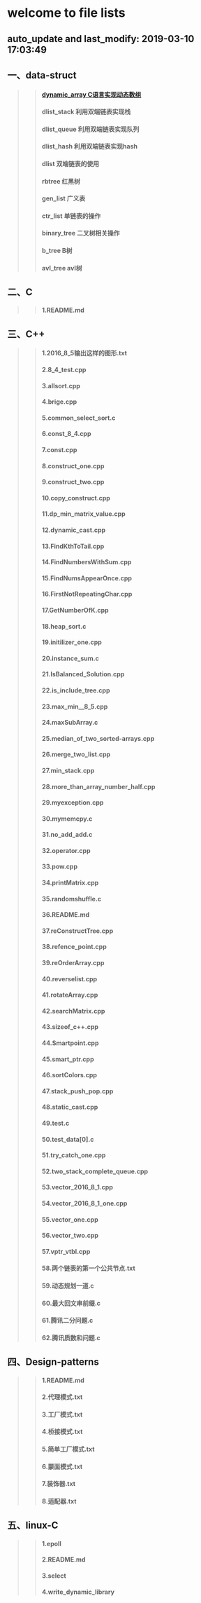 

welcome to file lists
====
auto_update and last_modify: 2019-03-10 17:03:49
-------


## 一、data-struct<br>
>> ####  [dynamic_array C语言实现动态数组](https://github.com/lotluck/Exercise-code/tree/master/data-structure/dynamic_array)
>> ####  dlist_stack 利用双端链表实现栈
>> ####  dlist_queue 利用双端链表实现队列
>> ####  dlist_hash  利用双端链表实现hash
>> ####  dlist       双端链表的使用
>> ####  rbtree      红黑树
>> ####  gen_list    广义表
>> ####  ctr_list    单链表的操作
>> ####  binary_tree 二叉树相关操作
>> ####  b_tree      B树
>> ####  avl_tree    avl树




## 二、C<br>
>> ####    1.README.md




## 三、C++<br>
>> ####    1.2016_8_5输出这样的图形.txt
>> ####    2.8_4_test.cpp
>> ####    3.allsort.cpp
>> ####    4.brige.cpp
>> ####    5.common_select_sort.c
>> ####    6.const_8_4.cpp
>> ####    7.const.cpp
>> ####    8.construct_one.cpp
>> ####    9.construct_two.cpp
>> ####    10.copy_construct.cpp
>> ####    11.dp_min_matrix_value.cpp
>> ####    12.dynamic_cast.cpp
>> ####    13.FindKthToTail.cpp
>> ####    14.FindNumbersWithSum.cpp
>> ####    15.FindNumsAppearOnce.cpp
>> ####    16.FirstNotRepeatingChar.cpp
>> ####    17.GetNumberOfK.cpp
>> ####    18.heap_sort.c
>> ####    19.initilizer_one.cpp
>> ####    20.instance_sum.c
>> ####    21.IsBalanced_Solution.cpp
>> ####    22.is_include_tree.cpp
>> ####    23.max_min__8_5.cpp
>> ####    24.maxSubArray.c
>> ####    25.median_of_two_sorted-arrays.cpp
>> ####    26.merge_two_list.cpp
>> ####    27.min_stack.cpp
>> ####    28.more_than_array_number_half.cpp
>> ####    29.myexception.cpp
>> ####    30.mymemcpy.c
>> ####    31.no_add_add.c
>> ####    32.operator.cpp
>> ####    33.pow.cpp
>> ####    34.printMatrix.cpp
>> ####    35.randomshuffle.c
>> ####    36.README.md
>> ####    37.reConstructTree.cpp
>> ####    38.refence_point.cpp
>> ####    39.reOrderArray.cpp
>> ####    40.reverselist.cpp
>> ####    41.rotateArray.cpp
>> ####    42.searchMatrix.cpp
>> ####    43.sizeof_c++.cpp
>> ####    44.Smartpoint.cpp
>> ####    45.smart_ptr.cpp
>> ####    46.sortColors.cpp
>> ####    47.stack_push_pop.cpp
>> ####    48.static_cast.cpp
>> ####    49.test.c
>> ####    50.test_data[0].c
>> ####    51.try_catch_one.cpp
>> ####    52.two_stack_complete_queue.cpp
>> ####    53.vector_2016_8_1.cpp
>> ####    54.vector_2016_8_1_one.cpp
>> ####    55.vector_one.cpp
>> ####    56.vector_two.cpp
>> ####    57.vptr_vtbl.cpp
>> ####    58.两个链表的第一个公共节点.txt
>> ####    59.动态规划一道.c
>> ####    60.最大回文串前缀.c
>> ####    61.腾讯二分问题.c
>> ####    62.腾讯质数和问题.c




## 四、Design-patterns<br>
>> ####    1.README.md
>> ####    2.代理模式.txt
>> ####    3.工厂模式.txt
>> ####    4.桥接模式.txt
>> ####    5.简单工厂模式.txt
>> ####    6.蒙面模式.txt
>> ####    7.装饰器.txt
>> ####    8.适配器.txt




## 五、linux-C<br>
>> ####    1.epoll
>> ####    2.README.md
>> ####    3.select
>> ####    4.write_dynamic_library




